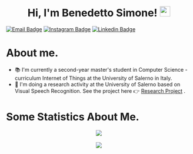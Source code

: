 <h1 align="center">
  Hi, I'm Benedetto Simone!
  <img src="https://media.giphy.com/media/hvRJCLFzcasrR4ia7z/giphy.gif" width="28">
</h1>

[![Email Badge](https://img.shields.io/badge/Gmail-D14836?style=for-the-badge&logo=gmail&logoColor=white&link=mailto:sim.benede@gmail.com)](mailto:sim.benede@gmail.com)
[![Instagram Badge](https://img.shields.io/badge/Instagram-E4405F?style=for-the-badge&logo=instagram&logoColor=white&link=https://www.instagram.com/bensmn_/)](https://www.instagram.com/bensmn_/)
[![Linkedin Badge](https://img.shields.io/badge/LinkedIn-0077B5?style=for-the-badge&logo=linkedin&logoColor=white&link=https://www.linkedin.com/in/benedettosimone/)](https://www.linkedin.com/in/benedettosimone/)
<!--![visitors](https://visitor-badge.laobi.icu/badge?page_id=BenedettoSimone)-->

# About me.

- 📚 I'm currently a second-year master's student in Computer Science - curriculum Internet of Things at the University of Salerno in Italy. 
- 🔎 I'm doing a research activity at the University of Salerno based on Visual Speech Recognition. See the project here 👉 [Research Project](https://github.com/BenedettoSimone/researchProject) .

# Some Statistics About Me.

<p align="center">
<img src="https://github-readme-stats.vercel.app/api?username=BenedettoSimone&count_private=true&show_icons=true&theme=github_dark" /><br><br>
<img src="https://github-readme-stats.vercel.app/api/top-langs/?username=BenedettoSimone&hide=TeX&layout=compact&theme=github_dark" />
</p>
